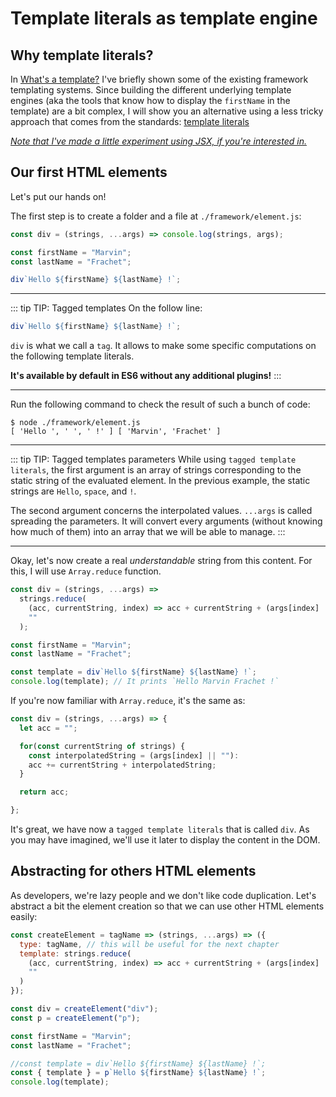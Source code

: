 # Template literals as template engine

## Why template literals?

In [What's a template?](/templating/intro.html) I've briefly shown some of the existing framework templating systems. Since building the
different underlying template engines (aka the tools that know how to display the `firstName` in the template) are a bit complex,
I will show you an alternative using a less tricky approach that comes from the standards: [template literals](https://developer.mozilla.org/en-US/docs/Web/JavaScript/Reference/Template_literals)

[_Note that I've made a little experiment using JSX, if you're interested in._](https://github.com/mfrachet/create-frontend-framework/tree/jsx)

## Our first HTML elements

Let's put our hands on!

The first step is to create a folder and a file at `./framework/element.js`:

```javascript
const div = (strings, ...args) => console.log(strings, args);

const firstName = "Marvin";
const lastName = "Frachet";

div`Hello ${firstName} ${lastName} !`;
```

---

::: tip TIP: Tagged templates
On the follow line:

```javascript
div`Hello ${firstName} ${lastName} !`;
```

`div` is what we call a `tag`. It allows to make some specific computations on the following template literals.

**It's available by default in ES6 without any additional plugins!**
:::

---

Run the following command to check the result of such a bunch of code:

```shell
$ node ./framework/element.js
[ 'Hello ', ' ', ' !' ] [ 'Marvin', 'Frachet' ]
```

---

::: tip TIP: Tagged templates parameters
While using `tagged template literals`, the first argument is an array of strings corresponding to the static string of the evaluated element. In the previous example, the static strings are `Hello`, `space`, and `!`.

The second argument concerns the interpolated values. `...args` is called spreading the parameters. It will convert every
arguments (without knowing how much of them) into an array that we will be able to manage.
:::

---

Okay, let's now create a real _understandable_ string from this content. For this, I will use `Array.reduce` function.

```javascript
const div = (strings, ...args) =>
  strings.reduce(
    (acc, currentString, index) => acc + currentString + (args[index] || ""),
    ""
  );

const firstName = "Marvin";
const lastName = "Frachet";

const template = div`Hello ${firstName} ${lastName} !`;
console.log(template); // It prints `Hello Marvin Frachet !`
```

If you're now familiar with `Array.reduce`, it's the same as:

```javascript
const div = (strings, ...args) => {
  let acc = "";

  for(const currentString of strings) {
    const interpolatedString = (args[index] || ""):
    acc += currentString + interpolatedString;
  }

  return acc;

};
```

It's great, we have now a `tagged template literals` that is called `div`. As you may have imagined, we'll use it later to display the content in the DOM.

## Abstracting for others HTML elements

As developers, we're lazy people and we don't like code duplication. Let's abstract a bit the element creation so that we can use other HTML elements easily:

```javascript
const createElement = tagName => (strings, ...args) => ({
  type: tagName, // this will be useful for the next chapter
  template: strings.reduce(
    (acc, currentString, index) => acc + currentString + (args[index] || ""),
    ""
  )
});

const div = createElement("div");
const p = createElement("p");

const firstName = "Marvin";
const lastName = "Frachet";

//const template = div`Hello ${firstName} ${lastName} !`;
const { template } = p`Hello ${firstName} ${lastName} !`;
console.log(template);
```
